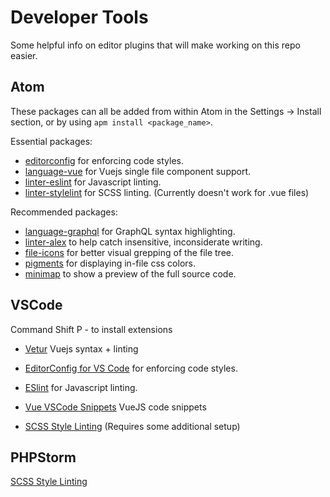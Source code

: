 # Developer Tools

Some helpful info on editor plugins that will make working on this repo easier.

## Atom

These packages can all be added from within Atom in the Settings -> Install section, or by using `apm install <package_name>`.

Essential packages:
- [editorconfig](https://atom.io/packages/editorconfig) for enforcing code styles.
- [language-vue](https://atom.io/packages/language-vue) for Vuejs single file component support.
- [linter-eslint](https://atom.io/packages/linter-eslint) for Javascript linting.
- [linter-stylelint](https://atom.io/packages/linter-stylelint) for SCSS linting. (Currently doesn't work for .vue files)

Recommended packages:
- [language-graphql](https://atom.io/packages/language-graphql) for GraphQL syntax highlighting.
- [linter-alex](https://atom.io/packages/linter-alex) to help catch insensitive, inconsiderate writing.
- [file-icons](https://atom.io/packages/file-icons) for better visual grepping of the file tree.
- [pigments](https://atom.io/packages/pigments) for displaying in-file css colors.
- [minimap](https://atom.io/packages/minimap) to show a preview of the full source code.

## VSCode

Command Shift P - to install extensions

- [Vetur](https://marketplace.visualstudio.com/items?itemName=octref.vetur) Vuejs syntax + linting
- [EditorConfig for VS Code](https://marketplace.visualstudio.com/items?itemName=EditorConfig.EditorConfig) for enforcing code styles.
- [ESlint](https://marketplace.visualstudio.com/items?itemName=dbaeumer.vscode-eslint) for Javascript linting.

- [Vue VSCode Snippets](https://marketplace.visualstudio.com/items?itemName=sdras.vue-vscode-snippets) VueJS code snippets
- [SCSS Style Linting](https://stylelint.io/) (Requires some additional setup)

## PHPStorm

[SCSS Style Linting](https://github.com/Jardinero/stylelint-plugin)
